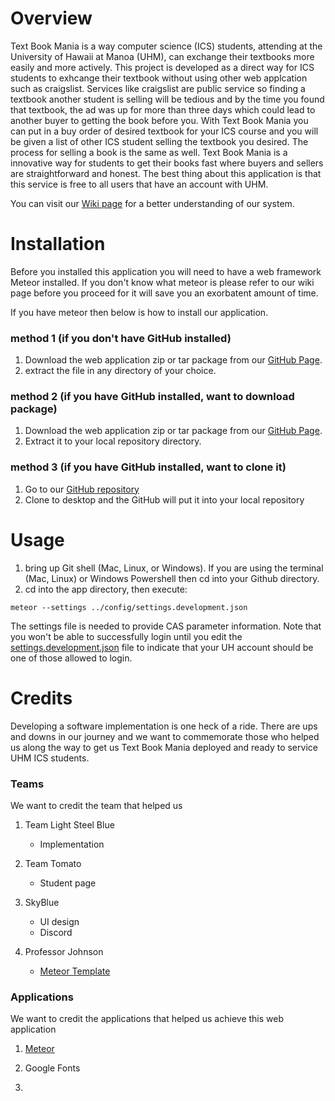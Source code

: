 # Overview 
Text Book Mania is a way computer science (ICS) students, attending at the University of Hawaii at Manoa (UHM), can exchange their textbooks more easily and more actively. This project is developed as a direct way for ICS students to exhcange their textbook without using other web applcation such as craigslist. Services like craigslist are public service so finding a textbook another student is selling will be tedious and by the time you found that textbook, the ad was up for more than three days which could lead to another buyer to getting the book before you. With Text Book Mania you can put in a buy order of desired textbook for your ICS course and you will be given a list of other ICS student selling the textbook you desired. The process for selling a book is the same as well. Text Book Mania is a innovative way for students to get their books fast where buyers and sellers are straightforward and honest. The best thing about this application is that this service is free to all users that have an account with UHM. 

You can visit our [Wiki page]() for a better understanding of our system. 

# Installation
Before you installed this application you will need to have a web framework Meteor installed. If you don't know what meteor is please refer to our wiki page before you proceed for it will save you an exorbatent amount of time. 

If you have meteor then below is how to install our application. 

### method 1 (if you don't have GitHub installed) 
1. Download the web application zip or tar package from our [GitHub Page](http://textbookmania.github.io/RoyalBlue). 
2. extract the file in any directory of your choice.

### method 2 (if you have GitHub installed, want to download package) 
1. Download the web application zip or tar package from our [GitHub Page](http://textbookmania.github.io/RoyalBlue).
2. Extract it to your local repository directory.

### method 3 (if you have GitHub installed, want to clone it)
1. Go to our [GitHub repository](https://github.com/textbookmania/RoyalBlue)
2. Clone to desktop and the GitHub will put it into your local repository


# Usage
1. bring up Git shell (Mac, Linux, or Windows). If you are using the terminal (Mac, Linux) or Windows Powershell then cd into your Github directory.    
2. cd into the app directory, then execute: 

```
meteor --settings ../config/settings.development.json
```

The settings file is needed to provide CAS parameter information. Note that you won't be able to successfully login until you edit the [settings.development.json](https://github.com/ics-software-engineering/meteor-example-uh-cas/blob/master/config/settings.development.json) file to indicate that your UH account should be one of those allowed to login.


# Credits
Developing a software implementation is one heck of a ride. There are ups and downs in our journey and we want to commemorate those who helped us along the way to get us Text Book Mania deployed and ready to service UHM ICS students. 

### Teams
We want to credit the team that helped us

1. Team Light Steel Blue 
   - Implementation 

2. Team Tomato 
   - Student page 
   
3. SkyBlue 
   - UI design 
   - Discord

4. Professor Johnson 
   - [Meteor Template](http://ics-software-engineering.github.io/meteor-application-template/)

### Applications 
We want to credit the applications that helped us achieve this web application

1. [Meteor](https://www.meteor.com/)
2. Google Fonts


2.  

